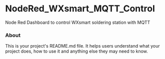 NodeRed_WXsmart_MQTT_Control
============================

Node Red Dashboard to control WXsmart soldering station with MQTT

### About

This is your project's README.md file. It helps users understand what your
project does, how to use it and anything else they may need to know.
